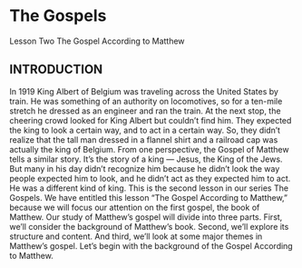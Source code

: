 # The Gospels
Lesson Two
The Gospel According to Matthew

## INTRODUCTION

In 1919 King Albert of Belgium was traveling across the United States by train. He was something of an authority on locomotives, so for a ten-mile stretch he dressed as an engineer and ran the train. At the next stop, the cheering crowd looked for King Albert but couldn’t find him. They expected the king to look a certain way, and to act in a certain way. So, they didn’t realize that the tall man dressed in a flannel shirt and a railroad cap was actually the king of Belgium.
	From one perspective, the Gospel of Matthew tells a similar story. It’s the story of a king — Jesus, the King of the Jews. But many in his day didn’t recognize him because he didn’t look the way people expected him to look, and he didn’t act as they expected him to act. He was a different kind of king.
	This is the second lesson in our series The Gospels. We have entitled this lesson “The Gospel According to Matthew,” because we will focus our attention on the first gospel, the book of Matthew. 
	Our study of Matthew’s gospel will divide into three parts. First, we’ll consider the background of Matthew’s book. Second, we’ll explore its structure and content. And third, we’ll look at some major themes in Matthew’s gospel. Let’s begin with the background of the Gospel According to Matthew.
